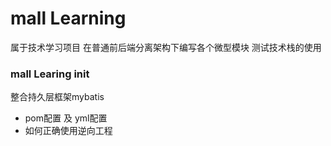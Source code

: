 # mall Learning 
属于技术学习项目 在普通前后端分离架构下编写各个微型模块 测试技术栈的使用

### mall Learing init 
整合持久层框架mybatis
* pom配置 及 yml配置
* 如何正确使用逆向工程
 